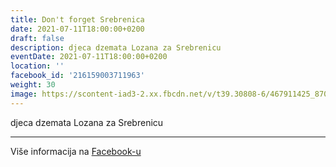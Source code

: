 ```yaml
---
title: Don't forget Srebrenica
date: 2021-07-11T18:00:00+0200
draft: false
description: djeca dzemata Lozana za Srebrenicu
eventDate: 2021-07-11T18:00:00+0200
location: ''
facebook_id: '216159003711963'
weight: 30
image: https://scontent-iad3-2.xx.fbcdn.net/v/t39.30808-6/467911425_8702124949883247_8451066247417132989_n.jpg?_nc_cat=103&ccb=1-7&_nc_sid=9e60e4&_nc_ohc=pL2SBleV-OYQ7kNvwE705ty&_nc_oc=AdmZHdhL2dwqG1J5CJaCjGLkswsWr6KPI_qGAz_XfzXZqY-_0iOsxSHmzshdliwDH7g&_nc_zt=23&_nc_ht=scontent-iad3-2.xx&edm=ABTKTjYEAAAA&_nc_gid=qOT0qcycFRN9alJl529t_A&oh=00_AfKRwFKF1SLChIhUE4C-ZrzOu9qKAmQCzDFPBfKPmmi1PA&oe=6835D2D9
---
```


djeca dzemata Lozana za Srebrenicu

---

Više informacija na [Facebook-u](https://facebook.com/events/216159003711963)